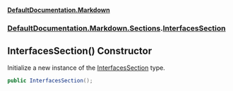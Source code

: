 #### [DefaultDocumentation\.Markdown](../../../../index.md 'index')
### [DefaultDocumentation\.Markdown\.Sections](../../../../index.md#DefaultDocumentation.Markdown.Sections 'DefaultDocumentation\.Markdown\.Sections').[InterfacesSection](index.md 'DefaultDocumentation\.Markdown\.Sections\.InterfacesSection')

## InterfacesSection\(\) Constructor

Initialize a new instance of the [InterfacesSection](index.md 'DefaultDocumentation\.Markdown\.Sections\.InterfacesSection') type\.

```csharp
public InterfacesSection();
```